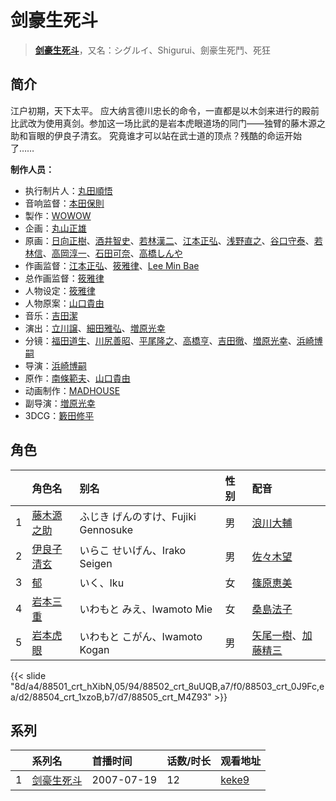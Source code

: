 # 剑豪生死斗


> <u>**[剑豪生死斗](https://bgm.tv/subject/4010)**</u>，又名：シグルイ、Shigurui、劍豪生死鬥、死狂

## 简介

江户初期，天下太平。
应大纳言德川忠长的命令，一直都是以木剑来进行的殿前比武改为使用真剑。参加这一场比武的是岩本虎眼道场的同门——独臂的藤木源之助和盲眼的伊良子清玄。
究竟谁才可以站在武士道的顶点？残酷的命运开始了……

**制作人员：**
- 执行制片人：[丸田順悟](https://bgm.tv/person/49008)
- 音响监督：[本田保則](https://bgm.tv/person/215)
- 製作：[WOWOW](https://bgm.tv/person/697)
- 企画：[丸山正雄](https://bgm.tv/person/914)
- 原画：[日向正樹](https://bgm.tv/person/19948)、[酒井智史](https://bgm.tv/person/21200)、[若林漢二](https://bgm.tv/person/12598)、[江本正弘](https://bgm.tv/person/11849)、[浅野直之](https://bgm.tv/person/12700)、[谷口守泰](https://bgm.tv/person/1560)、[若林信](https://bgm.tv/person/12586)、[高岡淳一](https://bgm.tv/person/2186)、[石田可奈](https://bgm.tv/person/6886)、[高橋しんや](https://bgm.tv/person/455)
- 作画监督：[江本正弘](https://bgm.tv/person/11849)、[筱雅律](https://bgm.tv/person/2899)、[Lee Min Bae](https://bgm.tv/person/24834)
- 总作画监督：[筱雅律](https://bgm.tv/person/2899)
- 人物设定：[筱雅律](https://bgm.tv/person/2899)
- 人物原案：[山口貴由](https://bgm.tv/person/1394)
- 音乐：[吉田潔](https://bgm.tv/person/3074)
- 演出：[立川譲](https://bgm.tv/person/12410)、[細田雅弘](https://bgm.tv/person/2987)、[増原光幸](https://bgm.tv/person/3572)
- 分镜：[福田道生](https://bgm.tv/person/2610)、[川尻善昭](https://bgm.tv/person/804)、[平尾隆之](https://bgm.tv/person/7507)、[高橋亨](https://bgm.tv/person/1210)、[吉田徹](https://bgm.tv/person/418)、[増原光幸](https://bgm.tv/person/3572)、[浜崎博嗣](https://bgm.tv/person/1208)
- 导演：[浜崎博嗣](https://bgm.tv/person/1208)
- 原作：[南條範夫](https://bgm.tv/person/30181)、[山口貴由](https://bgm.tv/person/1394)
- 动画制作：[MADHOUSE](https://bgm.tv/person/603)
- 副导演：[増原光幸](https://bgm.tv/person/3572)
- 3DCG：[籔田修平](https://bgm.tv/person/26106)

## 角色

|     |   角色名   |   别名  | 性别 |  配音  |
|:--- |:------  |:----      |:---  |:--   |
| 1 | [藤木源之助](https://bgm.tv/character/88501) | ふじき げんのすけ、Fujiki Gennosuke | 男 | [浪川大輔](https://bgm.tv/person/4254) |
| 2 | [伊良子清玄](https://bgm.tv/character/88502) | いらこ せいげん、Irako Seigen | 男 | [佐々木望](https://bgm.tv/person/4188) |
| 3 | [郁](https://bgm.tv/character/88503) | いく、Iku | 女 | [篠原恵美](https://bgm.tv/person/4459) |
| 4 | [岩本三重](https://bgm.tv/character/88504) | いわもと みえ、Iwamoto Mie | 女 | [桑島法子](https://bgm.tv/person/3867) |
| 5 | [岩本虎眼](https://bgm.tv/character/88505) | いわもと こがん、Iwamoto Kogan | 男 | [矢尾一樹](https://bgm.tv/person/4085)、[加藤精三](https://bgm.tv/person/4555) |

{{< slide "8d/a4/88501_crt_hXibN,05/94/88502_crt_8uUQB,a7/f0/88503_crt_0J9Fc,ea/d2/88504_crt_1xzoB,b7/d7/88505_crt_M4Z93" >}}

## 系列

|     | 系列名   | 首播时间       | 话数/时长 | 观看地址                                                    |
| :-- | :---- | :--------- | :---- | :------------------------------------------------------ |
| 1   |[剑豪生死斗](https://bgm.tv/subject/4010)| 2007-07-19 | 12    | [keke9](https://www.keke9.app/play/20036-4-135239.html) |



